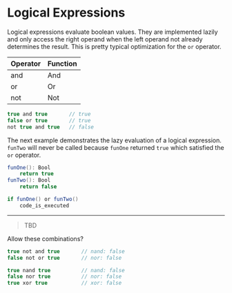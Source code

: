 # Logical Expressions

Logical expressions evaluate boolean values. They are implemented lazily and only access the right operand when the left operand not already determines the result. This is pretty typical optimization for the `or` operator.

| Operator | Function
|-------|------
| and | And
| or | Or
| not | Not

```C#
true and true       // true
false or true       // true
not true and true   // false
```

The next example demonstrates the lazy evaluation of a logical expression. `funTwo` will never be called because `funOne` returned `true` which satisfied the `or` operator.

```C#
funOne(): Bool
    return true
funTwo(): Bool
    return false

if funOne() or funTwo()
    code_is_executed
```

---

> TBD

Allow these combinations?

```C#
true not and true       // nand: false
false not or true       // nor: false

true nand true          // nand: false
false nor true          // nor: false
true xor true           // xor: false
```
